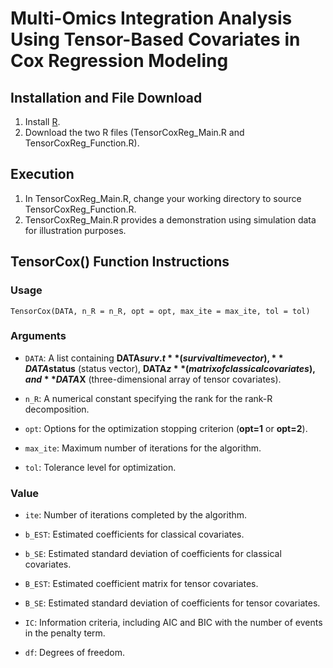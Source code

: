 # Multi-Omics Integration Analysis Using Tensor-Based Covariates in Cox Regression Modeling

## Installation and File Download

1. Install [R](https://www.r-project.org/).
2. Download the two R files (TensorCoxReg_Main.R and TensorCoxReg_Function.R).

## Execution

1. In TensorCoxReg_Main.R, change your working directory to source TensorCoxReg_Function.R.
2. TensorCoxReg_Main.R provides a demonstration using simulation data for illustration purposes.
 
## TensorCox() Function Instructions


### Usage
    TensorCox(DATA, n_R = n_R, opt = opt, max_ite = max_ite, tol = tol)
### Arguments
* `DATA`: A list containing **DATA$surv.t** (survival time vector), **DATA$status** (status vector), **DATA$z** (matrix of classical covariates), and **DATA$X** (three-dimensional array of tensor covariates).

* `n_R`: A numerical constant specifying the rank for the rank-R decomposition.

* `opt`: Options for the optimization stopping criterion (**opt=1** or **opt=2**).

* `max_ite`: Maximum number of iterations for the algorithm.

* `tol`: Tolerance level for optimization.

### Value

* `ite`: Number of iterations completed by the algorithm.

* `b_EST`: Estimated coefficients for classical covariates.

* `b_SE`: Estimated standard deviation of coefficients for classical covariates.

* `B_EST`: Estimated coefficient matrix for tensor covariates.

* `B_SE`: Estimated standard deviation of coefficients for tensor covariates.

* `IC`: Information criteria, including AIC and BIC with the number of events in the penalty term.

* `df`: Degrees of freedom.
